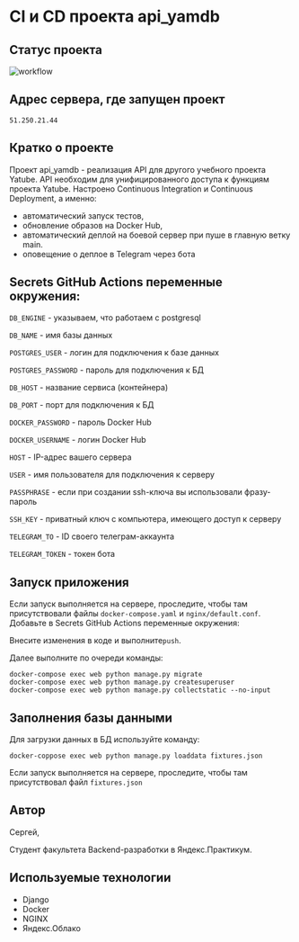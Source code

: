 # CI и CD проекта api_yamdb
## Статус проекта
![workflow](https://github.com/single1709/yamdb_final/actions/workflows/yamdb_workflow.yml/badge.svg)
## Адрес сервера, где запущен проект
`51.250.21.44`
## Кратко о проекте
Проект api_yamdb - реализация API для другого учебного проекта Yatube.
API необходим для унифицированного доступа к функциям проекта Yatube.
Настроено Continuous Integration и Continuous Deployment, а именно:
 - автоматический запуск тестов,
 - обновление образов на Docker Hub,
 - автоматический деплой на боевой сервер при пуше в главную ветку main.
 - оповещение о деплое в Telegram через бота

## Secrets GitHub Actions переменные окружения:

`DB_ENGINE` - указываем, что работаем с postgresql

`DB_NAME` - имя базы данных

`POSTGRES_USER` - логин для подключения к базе данных

`POSTGRES_PASSWORD` - пароль для подключения к БД

`DB_HOST` - название сервиса (контейнера)

`DB_PORT` - порт для подключения к БД 

`DOCKER_PASSWORD` - пароль Docker Hub

`DOCKER_USERNAME` - логин Docker Hub

`HOST` - IP-адрес вашего сервера

`USER` - имя пользователя для подключения к серверу

`PASSPHRASE` - если при создании ssh-ключа вы использовали фразу-пароль

`SSH_KEY` - приватный ключ с компьютера, имеющего доступ к серверу

`TELEGRAM_TO` - ID своего телеграм-аккаунта

`TELEGRAM_TOKEN` - токен бота

## Запуск приложения
Если запуск выполняется на сервере, проследите, чтобы там присутствовали файлы `docker-compose.yaml` и `nginx/default.conf`.
Добавьте в Secrets GitHub Actions переменные окружения:

Внесите изменения в коде и выполните`push`.

Далее выполните по очереди команды:

```
docker-compose exec web python manage.py migrate
docker-compose exec web python manage.py createsuperuser
docker-compose exec web python manage.py collectstatic --no-input
```

## Заполнения базы данными
Для загрузки данных в БД используйте команду:

`docker-coppose exec web python manage.py loaddata fixtures.json`

Если запуск выполняется на сервере, проследите, чтобы там присутствовал файл `fixtures.json`

## Автор
Сергей,

Студент факультета Backend-разработки в Яндекс.Практикум.

## Используемые технологии

* Django
* Docker
* NGINX
* Яндекс.Облако

